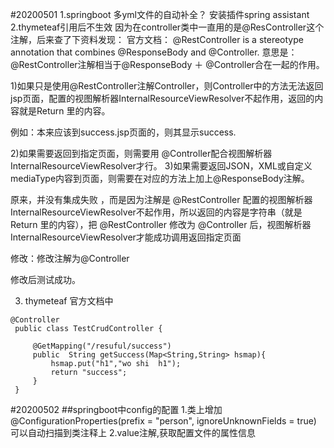 #20200501
1.springboot 多yml文件的自动补全？
   安装插件spring assistant
2.thymeteaf引用后不生效
  因为在controller类中一直用的是@ResController这个注解，后来查了下资料发现：
  官方文档：
  @RestController is a stereotype annotation that combines @ResponseBody and @Controller.
  意思是：
  @RestController注解相当于@ResponseBody ＋ @Controller合在一起的作用。
  
  1)如果只是使用@RestController注解Controller，则Controller中的方法无法返回jsp页面，配置的视图解析器InternalResourceViewResolver不起作用，返回的内容就是Return 里的内容。
  
  例如：本来应该到success.jsp页面的，则其显示success.
  
  2)如果需要返回到指定页面，则需要用 @Controller配合视图解析器InternalResourceViewResolver才行。
  3)如果需要返回JSON，XML或自定义mediaType内容到页面，则需要在对应的方法上加上@ResponseBody注解。
  
  原来，并没有集成失败 ，而是因为注解是 @RestController 配置的视图解析器InternalResourceViewResolver不起作用，所以返回的内容是字符串（就是Return 里的内容），把 @RestController 修改为 @Controller 后，视图解析器InternalResourceViewResolver才能成功调用返回指定页面
  
  修改：修改注解为@Controller
  
  修改后测试成功。
  
3. thymeteaf 官方文档中
~~~
@Controller
 public class TestCrudController {
 
     @GetMapping("/resuful/success")
     public  String getSuccess(Map<String,String> hsmap){
         hsmap.put("h1","wo shi  h1");
         return "success";
     }
 }
~~~
#20200502
##springboot中config的配置
1.类上增加@ConfigurationProperties(prefix = "person", ignoreUnknownFields = true)
  可以自动扫描到类注释上
2.value注解,获取配置文件的属性信息